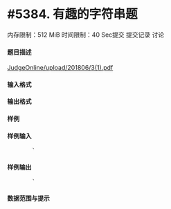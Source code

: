 
# #5384. 有趣的字符串题
内存限制：512 MiB 时间限制：40 Sec提交 提交记录 讨论
#### 题目描述
[JudgeOnline/upload/201806/3(1).pdf](upload/201806/3(1).pdf)

#### 输入格式

#### 输出格式

#### 样例

#### 样例输入

			`
#### 样例输出

			`
#### 数据范围与提示

